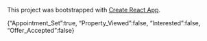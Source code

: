 This project was bootstrapped with [Create React App](https://github.com/facebook/create-react-app).

{“Appointment_Set”:true,
“Property_Viewed”:false,
“Interested”:false,
“Offer_Accepted”:false}
